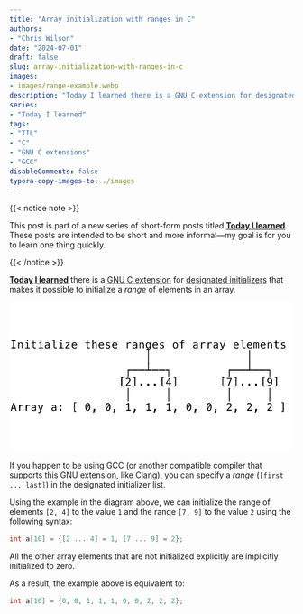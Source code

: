 ```yaml
---
title: "Array initialization with ranges in C"
authors:
- "Chris Wilson"
date: "2024-07-01"
draft: false
slug: array-initialization-with-ranges-in-c
images:
- images/range-example.webp
description: "Today I learned there is a GNU C extension for designated initializers that makes it possible to initialize a range of elements in an array."
series:
- "Today I learned"
tags:
- "TIL"
- "C"
- "GNU C extensions"
- "GCC"
disableComments: false
typora-copy-images-to: ./images
---
```


{{< notice note >}}

This post is part of a new series of short-form posts titled **[Today I learned](/series/today-i-learned/)**. These posts are intended to be short and more informal—my goal is for you to learn one thing quickly.

{{< /notice >}}

**[Today I learned](/series/today-i-learned/)** there is a [GNU C extension](https://gcc.gnu.org/onlinedocs/gcc/C-Extensions.html) for [designated initializers](https://gcc.gnu.org/onlinedocs/gcc/Designated-Inits.html) that makes it possible to initialize a *range* of elements in an array.

![range-example](images/range-example.webp)

If you happen to be using GCC (or another compatible compiler that supports this GNU extension, like Clang), you can specify a *range* (`[first ... last]`) in the designated initializer list.

Using the example in the diagram above, we can initialize the range of elements `[2, 4]` to the value `1` and the range  `[7, 9]` to the value `2` using the following syntax:

```c
int a[10] = {[2 ... 4] = 1, [7 ... 9] = 2};
```

All the other array elements that are not initialized explicitly are implicitly initialized to zero.

As a result, the example above is equivalent to:

```c
int a[10] = {0, 0, 1, 1, 1, 0, 0, 2, 2, 2};
```
